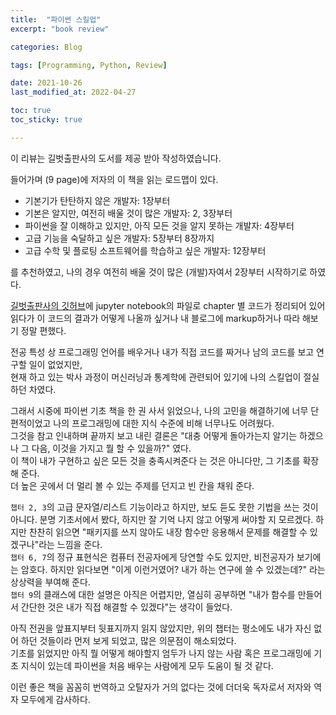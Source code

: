 ```yaml
---
title:  "파이썬 스킬업"
excerpt: "book review"

categories: Blog

tags: [Programming, Python, Review]

date: 2021-10-26
last_modified_at: 2022-04-27

toc: true
toc_sticky: true

---
```


이 리뷰는 길벗출판사의 도서를 제공 받아 작성하였습니다.  

들어가며 (9 page)에 저자의 이 책을 읽는 로드맵이 있다.  

* 기본기가 탄탄하지 않은 개발자: 1장부터  
* 기본은 알지만, 여전히 배울 것이 많은 개발자: 2, 3장부터  
* 파이썬을 잘 이해하고 있지만, 아직 모든 것을 알지 못하는 개발자: 4장부터
* 고급 기능을 숙달하고 싶은 개발자: 5장부터 8장까지  
* 고급 수학 및 플로팅 소프트웨어를 학습하고 싶은 개발자: 12장부터  

를 추천하였고, 나의 경우 여전히 배울 것이 많은 (개발)자여서 2장부터 시작하기로 하였다.

[길벗출판사의 깃허브](https://github.com/gilbutITbook/080222)에 jupyter notebook의 파일로 chapter 별 코드가 정리되어 있어  
읽다가 이 코드의 결과가 어떻게 나올까 싶거나 내 블로그에 markup하거나 따라 해보기 정말 편했다.

전공 특성 상 프로그래밍 언어를 배우거나 내가 직접 코드를 짜거나 남의 코드를 보고 연구할 일이 없었지만,  
현재 하고 있는 박사 과정이 머신러닝과 통계학에 관련되어 있기에 나의 스킬업이 절실하던 차였다.  

그래서 시중에 파이썬 기초 책을 한 권 사서 읽었으나, 나의 고민을 해결하기에 너무 단편적이었고 나의 프로그래밍에 대한 지식 수준에 비해 너무나도 어려웠다.  
그것을 참고 인내하며 끝까지 보고 내린 결론은 "대충 어떻게 돌아가는지 알기는 하겠으나 그 다음, 이것을 가지고 뭘 할 수 있을까?" 였다.  
이 책이 내가 구현하고 싶은 모든 것을 충족시켜준다 는 것은 아니다만, 그 기초를 확장해 준다.  
더 높은 곳에서 더 멀리 볼 수 있는 주제를 던지고 빈 칸을 채워 준다.  

`챕터 2, 3`의 고급 문자열/리스트 기능이라고 하지만, 보도 듣도 못한 기법을 쓰는 것이 아니다. 분명 기초서에서 봤다, 하지만 잘 기억 나지 않고 어떻게 써야할 지 모르겠다. 하지만 찬찬히 읽으면 "패키지를 쓰지 않아도 내장 함수만 응용해서 문제를 해결할 수 있겠구나"라는 느낌을 준다.  
`챕터 6, 7`의 정규 표현식은 컴퓨터 전공자에게 당연할 수도 있지만, 비전공자가 보기에는 암호다. 하지만 읽다보면 "이게 이런거였어? 내가 하는 연구에 쓸 수 있겠는데?" 라는 상상력을 부여해 준다.  
`챕터 9`의 클래스에 대한 설명은 아직은 어렵지만, 열심히 공부하면 "내가 함수를 만들어서 간단한 것은 내가 직접 해결할 수 있겠다"는 생각이 들었다.  

아직 전권을 앞표지부터 뒷표지까지 읽지 않았지만, 위의 챕터는 평소에도 내가 자신 없어 하던 것들이라 먼저 보게 되었고, 많은 의문점이 해소되었다.  
기초를 읽었지만 아직 뭘 어떻게 해야할지 엄두가 나지 않는 사람 혹은 프로그래밍에 기초 지식이 있는데 파이썬을 처음 배우는 사람에게 모두 도움이 될 것 같다.  

이런 좋은 책을 꼼꼼히 번역하고 오탈자가 거의 없다는 것에 더더욱 독자로서 저자와 역자 모두에게 감사하다.  
